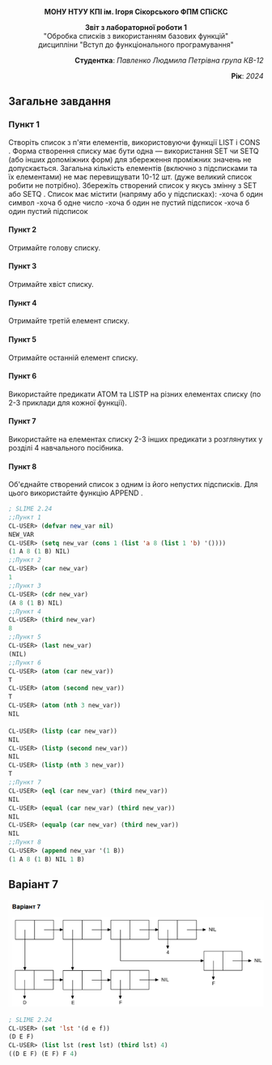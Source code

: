 <p align="center"><b>МОНУ НТУУ КПІ ім. Ігоря Сікорського ФПМ СПіСКС</b></p>
<p align="center">
<b>Звіт з лабораторної роботи 1</b><br/>
"Обробка списків з використанням базових функцій"<br/>
дисципліни "Вступ до функціонального програмування"
</p>
<p align="right"><b>Студентка</b>: <i>Павленко Людмила Петрівна група КВ-12</i><p>
<p align="right"><b>Рік</b>: <i>2024</i><p>

  ## Загальне завдання 

  ### Пункт 1
  Створіть список з п'яти елементів, використовуючи функції LIST і CONS . Форма
створення списку має бути одна — використання SET чи SETQ (або інших
допоміжних форм) для збереження проміжних значень не допускається. Загальна
кількість елементів (включно з підсписками та їх елементами) не має перевищувати
10-12 шт. (дуже великий список робити не потрібно). Збережіть створений список у
якусь змінну з SET або SETQ . Список має містити (напряму або у підсписках):
-хоча б один символ
-хоча б одне число
-хоча б один не пустий підсписок
-хоча б один пустий підсписок

#### Пункт 2
  Отримайте голову списку.
#### Пункт 3
  Отримайте хвіст списку.
#### Пункт 4
  Отримайте третій елемент списку.
#### Пункт 5
  Отримайте останній елемент списку.
#### Пункт 6
  Використайте предикати ATOM та LISTP на різних елементах списку (по 2-3
приклади для кожної функції).
#### Пункт 7
  Використайте на елементах списку 2-3 інших предикати з розглянутих у розділі 4
навчального посібника.
#### Пункт 8
  Об'єднайте створений список з одним із його непустих підсписків. Для цього
використайте функцію APPEND .
  
```lisp 
; SLIME 2.24
;;Пункт 1
CL-USER> (defvar new_var nil)
NEW_VAR
CL-USER> (setq new_var (cons 1 (list 'a 8 (list 1 'b) '())))
(1 A 8 (1 B) NIL)
;;Пункт 2
CL-USER> (car new_var)
1
;;Пункт 3
CL-USER> (cdr new_var)
(A 8 (1 B) NIL)
;;Пункт 4
CL-USER> (third new_var)
8
;;Пункт 5
CL-USER> (last new_var)
(NIL)
;;Пункт 6
CL-USER> (atom (car new_var))
T
CL-USER> (atom (second new_var))
T
CL-USER> (atom (nth 3 new_var))
NIL

CL-USER> (listp (car new_var))
NIL
CL-USER> (listp (second new_var))
NIL
CL-USER> (listp (nth 3 new_var))
T
;;Пункт 7
CL-USER> (eql (car new_var) (third new_var))
NIL
CL-USER> (equal (car new_var) (third new_var))
NIL
CL-USER> (equalp (car new_var) (third new_var))
NIL
;;Пункт 8
CL-USER> (append new_var '(1 B))
(1 A 8 (1 B) NIL 1 B)
```
## Варіант 7
<p align="center">
<img src="lab-1-variant7.png">
</p>

```lisp
; SLIME 2.24
CL-USER> (set 'lst '(d e f))
(D E F)
CL-USER> (list lst (rest lst) (third lst) 4)
((D E F) (E F) F 4)
```
